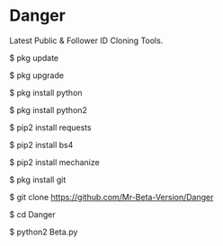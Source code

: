 # Danger
Latest Public &amp; Follower ID Cloning Tools.

$ pkg update

$ pkg upgrade

$ pkg install python

$ pkg install python2

$ pip2 install requests

$ pip2 install bs4

$ pip2 install mechanize

$ pkg install git

$ git clone https://github.com/Mr-Beta-Version/Danger

$ cd Danger

$ python2 Beta.py

